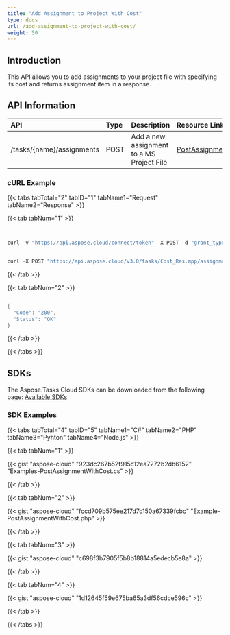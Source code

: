 ```yaml
---
title: "Add Assignment to Project With Cost"
type: docs
url: /add-assignment-to-project-with-cost/
weight: 50
---
```


## **Introduction**
This API allows you to add assignments to your project file with specifying its cost and returns assignment item in a response.
## **API Information**

|**API**|**Type**|**Description**|**Resource Link**|
| :- | :- | :- | :- |
|/tasks/{name}/assignments|POST|Add a new assignment to a MS Project File|[PostAssignment](https://apireference.aspose.cloud/tasks/#/TasksAssignments/PostAssignment)|
### **cURL Example**
{{< tabs tabTotal="2" tabID="1" tabName1="Request" tabName2="Response" >}}

{{< tab tabNum="1" >}}

```java


curl -v "https://api.aspose.cloud/connect/token" -X POST -d "grant_type=client_credentials&client_id=XXXXX&client_secret=XXXXX" -H "Content-Type: application/x-www-form-urlencoded" -H "Accept: application/json"


```

```java

curl -X POST "https://api.aspose.cloud/v3.0/tasks/Cost_Res.mpp/assignments?taskUid=0&resourceUid=1&cost=2" -H "accept: application/json" -H "x-aspose-client: Containerize.Swagger"

```

{{< /tab >}}

{{< tab tabNum="2" >}}

```java

{
  "Code": "200",
  "Status": "OK"
}

```

{{< /tab >}}

{{< /tabs >}}
## **SDKs**
The Aspose.Tasks Cloud SDKs can be downloaded from the following page: [Available SDKs](/tasks/available-sdks/)
### **SDK Examples**
{{< tabs tabTotal="4" tabID="5" tabName1="C#" tabName2="PHP" tabName3="Pyhton" tabName4="Node.js" >}}

{{< tab tabNum="1" >}}

{{< gist "aspose-cloud" "923dc267b52f915c12ea7272b2db6152" "Examples-PostAssignmentWithCost.cs" >}}

{{< /tab >}}

{{< tab tabNum="2" >}}

{{< gist "aspose-cloud" "fccd709b575ee217d7c150a67339fcbc" "Example-PostAssignmentWithCost.php" >}}

{{< /tab >}}

{{< tab tabNum="3" >}}

{{< gist "aspose-cloud" "c698f3b7905f5b8b18814a5edecb5e8a" >}}

{{< /tab >}}

{{< tab tabNum="4" >}}

{{< gist "aspose-cloud" "1d12645f59e675ba65a3df56cdce596c" >}}

{{< /tab >}}

{{< /tabs >}}
